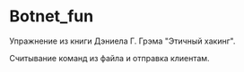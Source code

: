 # Botnet_fun

Упражнение из книги Дэниела Г. Грэма "Этичный хакинг".

Считывание команд из файла и отправка клиентам.
